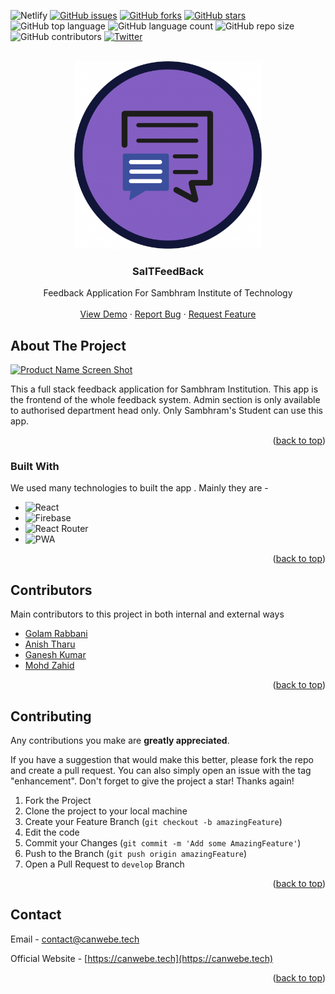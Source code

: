 <div id="top"></div>

<!-- PROJECT SHIELDS -->

![Netlify](https://img.shields.io/netlify/ae22e8e4-9d21-49bb-aa54-4ac93d30bbd5)
[![GitHub issues](https://img.shields.io/github/issues/canwebe/SaITFeedBack)](https://github.com/canwebe/SaITFeedBack/issues)
[![GitHub forks](https://img.shields.io/github/forks/canwebe/SaITFeedBack)](https://github.com/canwebe/SaITFeedBack/network)
[![GitHub stars](https://img.shields.io/github/stars/canwebe/SaITFeedBack)](https://github.com/canwebe/SaITFeedBack/stargazers)
![GitHub top language](https://img.shields.io/github/languages/top/canwebe/SaITFeedBack)
![GitHub language count](https://img.shields.io/github/languages/count/canwebe/SaITFeedBack)
![GitHub repo size](https://img.shields.io/github/repo-size/canwebe/SaITFeedBack)
![GitHub contributors](https://img.shields.io/github/contributors/canwebe/saitfeedback)
[![Twitter](https://img.shields.io/twitter/url?style=social&url=https%3A%2F%2Ftwitter.com%2Fteamcanwebe)](https://twitter.com/intent/tweet?text=Wow:&url=https%3A%2F%2Fgithub.com%2Fcanwebe%2FSaITFeedBack)


<div align='center'>

</div>





<!--
*** I'm using markdown "reference style" links for readability.
*** Reference links are enclosed in brackets [ ] instead of parentheses ( ).
*** See the bottom of this document for the declaration of the reference variables
*** for contributors-url, forks-url, etc. This is an optional, concise syntax you may use.
*** https://www.markdownguide.org/basic-syntax/#reference-style-links
-->




<!-- PROJECT LOGO -->
<br />
<div align="center">
  <a href="https://github.com/canwebe/SaITFeedBack">
    <img width="300px" height="300px" src="public/logo512n.png" alt="logo"/>
  </a>

  <h3 align="center">SaITFeedBack</h3>

  <p align="center">
    Feedback Application For Sambhram Institute of Technology
    <br />
    <br />
    <a href="https://saitfeedback.netlify.app">View Demo</a>
    ·
    <a href="https://github.com/canwebe/SaITFeedBack/issues">Report Bug</a>
    ·
    <a href="https://github.com/canwebe/SaITFeedBack/issues">Request Feature</a>
  </p>
</div>


<!-- ABOUT THE PROJECT -->
## About The Project

[![Product Name Screen Shot][product-screenshot]](https://example.com)

This a full stack feedback application for Sambhram Institution. This app is the frontend of the whole feedback system. Admin section is only available to authorised department head only. Only Sambhram's Student can use this app. 
<p align="right">(<a href="#top">back to top</a>)</p>



### Built With

We used many technologies to built the app . Mainly they are -

* ![React](https://img.shields.io/badge/React-20232A?style=for-the-badge&logo=react&logoColor=61DAFB)
* ![Firebase](https://img.shields.io/badge/Firebase-20232A?style=for-the-badge&logo=firebase&logoColor=FFCA28)
* ![React Router](https://img.shields.io/badge/React_Router-20232A?style=for-the-badge&logo=reactrouter&logoColor=CA4245)
* ![PWA](https://img.shields.io/badge/PWA-5A0FC8?style=for-the-badge&logo=pwa&logoColor=ffffff)


<p align="right">(<a href="#top">back to top</a>)</p>

<!-- CONTRIBUTORS -->
## Contributors

Main contributors to this project in both internal and external ways

* [Golam Rabbani](https://github.com/devRabbani)
* [Anish Tharu](https://github.com/tharuAnish)
* [Ganesh Kumar](https://github.com/rohittiwari833)
* [Mohd Zahid](https://github.com/Mohd-Zahid-01)

<p align="right">(<a href="#top">back to top</a>)</p>


<!-- CONTRIBUTING -->
## Contributing

Any contributions you make are **greatly appreciated**.

If you have a suggestion that would make this better, please fork the repo and create a pull request. You can also simply open an issue with the tag "enhancement".
Don't forget to give the project a star! Thanks again!

1. Fork the Project
2. Clone the project to your local machine
3. Create your Feature Branch (`git checkout -b amazingFeature`)
4. Edit the code
5. Commit your Changes (`git commit -m 'Add some AmazingFeature'`)
4. Push to the Branch (`git push origin amazingFeature`)
5. Open a Pull Request to `develop` Branch

<p align="right">(<a href="#top">back to top</a>)</p>


<!-- CONTACT -->
## Contact

Email - [contact@canwebe.tech](contact@canwebe.tech)

Official Website - [https://canwebe.tech](https://canwebe.tech)

<p align="right">(<a href="#top">back to top</a>)</p>




<!-- MARKDOWN LINKS & IMAGES -->

[product-screenshot]: https://firebasestorage.googleapis.com/v0/b/saitfeedback-2a397.appspot.com/o/screenshots%2FScreenshot%202022-07-08%20234620.jpg?alt=media&token=eb061818-125d-4a2a-91ac-283756eccb49
